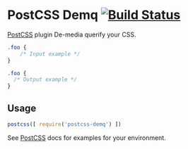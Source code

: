 # PostCSS Demq [![Build Status][ci-img]][ci]

[PostCSS] plugin De-media querify your CSS.

[PostCSS]: https://github.com/postcss/postcss
[ci-img]:  https://travis-ci.org/jonaswalden/postcss-demq.svg
[ci]:      https://travis-ci.org/jonaswalden/postcss-demq

```css
.foo {
    /* Input example */
}
```

```css
.foo {
  /* Output example */
}
```

## Usage

```js
postcss([ require('postcss-demq') ])
```

See [PostCSS] docs for examples for your environment.
